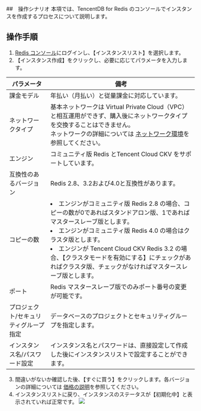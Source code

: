 ﻿
##　操作シナリオ
本項では、TencentDB for Redis のコンソールでインスタンスを作成するプロセスについて説明します。


## 操作手順

1. [Redis コンソール](https://console.cloud.tencent.com/redis)にログインし、【インスタンスリスト】を選択します。
2. 【インスタンス作成】をクリックし、必要に応じてパラメータを入力します。

| パラメータ | 備考 |
|---------|---------|
| 課金モデル | 年払い（月払い）と従量課金に対応しています。| 
| ネットワークタイプ | 基本ネットワークは Virtual Private Cloud（VPC）と相互運用ができず、購入後にネットワークタイプを交換することはできません。<br>ネットワークの詳細については [ネットワーク環境](https://cloud.tencent.com/document/product/213/5227)を参照してください。| 
|  エンジン| コミュニティ版 Redis とTencent Cloud CKV をサポートしています。| 
| 互換性のあるバージョン | Redis 2.8、3.2および4.0と互換性があります。| 
| コピーの数 | <li>エンジンがコミュニティ版 Redis 2.8 の場合、コピーの数が0であればスタンドアロン版、1であればマスタースレーブ版とします。<li>エンジンがコミュニティ版 Redis 4.0 の場合はクラスタ版とします。<li>エンジンが Tencent Cloud CKV Redis 3.2 の場合、【クラスタモードを有効にする】にチェックがあればクラスタ版、チェックがなければマスタースレーブ版とします。| 
| ポート | Redis マスタースレーブ版でのみポート番号の変更が可能です。| 
| プロジェクト/セキュリティグループ指定 |データベースのプロジェクトとセキュリティグループを指定します。| 
| インスタンス名/パスワード設定 |インスタンス名とパスワードは、直接設定して作成した後にインスタンスリストで設定することができます。| 

3. 間違いがないか確認した後、【すぐに買う】をクリックします。各バージョンの詳細については [価格の説明](https://cloud.tencent.com/document/product/239/9894)を参照してください。
4. インスタンスリストに戻り、インスタンスのステータスが【初期化中】と表示されていれば正常です。
![](https://main.qcloudimg.com/raw/cea0eccadd44e65b253cc2104e4b36fc.png)
